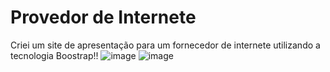 # Provedor de Internete
Criei um site de apresentação para um fornecedor de internete utilizando a tecnologia Boostrap!! 
![image](https://user-images.githubusercontent.com/83413866/151737464-75b494ab-ee69-47bc-b972-b334c5e13018.png)
![image](https://user-images.githubusercontent.com/83413866/151737636-004f04a9-4806-4b8c-b7d6-7789cc79fc46.png)

